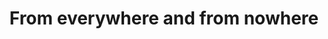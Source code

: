 ---
layout:       post
title:        From everywhere and from nowhere
url:          "/posts/migrant.html"
canonical_url: "/posts/migrant.html"
redirect_to: /posts/migrant.html
---